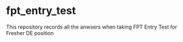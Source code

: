 # fpt_entry_test
This repository records all the anwsers when taking FPT Entry Test for Fresher DE position
